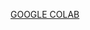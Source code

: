 [GOOGLE COLAB](https://colab.research.google.com/drive/1mXzDHPhskonzyEzgrXVJ_nAU-FE1YXoe#scrollTo=e7af8f00-90c5-4e32-a979-02c0c1351a04)
